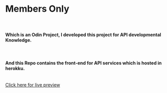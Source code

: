 <h1>Members Only</h1>
<br>
<h4>Which is an Odin Project, I developed this project for API developmental Knowledge.</h4>
<br>
<h4>And this Repo contains the front-end for API services which is hosted in herokku.</h4>
<br>
<a href="https://mem-only-odin-bvk.netlify.com">Click here for live preview</a>